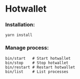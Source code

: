 # Hotwallet

### Installation:
```shell
yarn install
```

### Manage process:
```shell
bin/start   # Start hotwallet
bin/stop    # Stop hotwallet
bin/restart # Restart hotwallet
bin/list    # List processes
```
